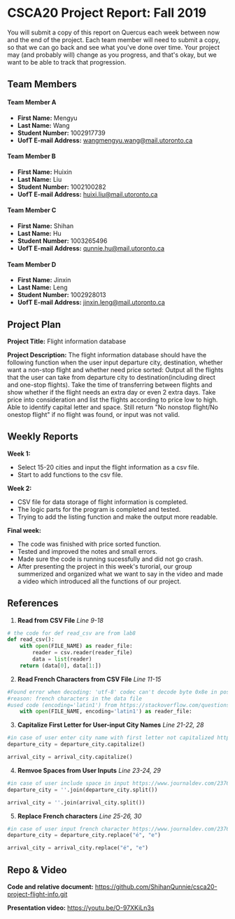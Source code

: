 # __CSCA20 Project Report: Fall 2019__

You will submit a copy of this report on Quercus each week between now and the end of the project. Each team member will need to submit a copy, so that we can go back and see what you've done over time. Your project may (and probably will) change as you progress, and that's okay, but we want to be able to track that progression.

## __Team Members__
#### Team Member A
- __First Name:__ Mengyu
- __Last Name:__ Wang
- __Student Number:__ 1002917739
- __UofT E-mail Address:__ wangmengyu.wang@mail.utoronto.ca


#### Team Member B
- __First Name:__ Huixin
- __Last Name:__ Liu
- __Student Number:__ 1002100282
- __UofT E-mail Address:__ huixi.liu@mail.utoronto.ca

#### Team Member C
- __First Name:__ Shihan
- __Last Name:__ Hu
- __Student Number:__ 1003265496
- __UofT E-mail Address:__ qunnie.hu@mail.utoronto.ca

#### Team Member D
- __First Name:__ Jinxin
- __Last Name:__ Leng
- __Student Number:__ 1002928013
- __UofT E-mail Address:__ jinxin.leng@mail.utoronto.ca


## __Project Plan__

__Project Title:__ Flight information database

__Project Description:__
The flight information database should have the following function when the user input departure city, destination, whether want a non-stop flight and whether need price sorted:
Output all the flights that the user can take from departure city to destination(including direct and one-stop flights).
Take the time of transferring between flights and show whether if the flight needs an extra day or even 2 extra days.
Take price into consideration and list the flights according to price low to high.
Able to identify capital letter and space.
Still return "No nonstop flight/No onestop flight" if no flight was found, or input was not valid.

## __Weekly Reports__
__Week 1:__
- Select 15-20 cities and input the flight information as a csv file.
- Start to add functions to the csv file.

__Week 2:__
- CSV file for data storage of flight information is completed.
- The logic parts for the program is completed and tested.
- Trying to add the listing function and make the output more readable.

__Final week:__
- The code was finished with price sorted function.
- Tested and improved the notes and small errors.
- Made sure the code is running sucessfully and did not go crash.
- After presenting the project in this week's turorial, our group summerized and organized what we want to say in the video and made a video which introduced all the functions of our project.

## __References__
1. __Read from CSV File__ _Line 9-18_
```python
# the code for def read_csv are from lab8
def read_csv():
    with open(FILE_NAME) as reader_file:
        reader = csv.reader(reader_file)
        data = list(reader)
    return (data[0], data[1:])
```
2. __Read French Characters from CSV File__ _Line 11-15_
```python
#Found error when decoding: 'utf-8' codec can't decode byte 0x8e in position 4060: invalid start byte
#reason: french characters in the data file
#used code (encoding='latin1') from https://stackoverflow.com/questions/49898909/reading-a-file-with-french-characters-in-python
    with open(FILE_NAME, encoding='latin1') as reader_file:
```
3. __Capitalize First Letter for User-input City Names__ _Line 21-22, 28_
```python
#in case of user enter city name with first letter not capitalized https://www.geeksforgeeks.org/string-capitalize-python/
departure_city = departure_city.capitalize()
```
```python
arrival_city = arrival_city.capitalize()
```
4. __Remvoe Spaces from User Inputs__ _Line 23-24, 29_
```python
#in case of user include space in input https://www.journaldev.com/23763/python-remove-spaces-from-string
departure_city = ''.join(departure_city.split())
```
```python
arrival_city = ''.join(arrival_city.split())
```
5. __Replace French characters__ _Line 25-26, 30_
```python
#in case of user input french character https://www.journaldev.com/23763/python-remove-spaces-from-string
departure_city = departure_city.replace("é", "e")
```
```python
arrival_city = arrival_city.replace("é", "e")
```


## __Repo & Video__
__Code and relative document:__
https://github.com/ShihanQunnie/csca20-project-flight-info.git

__Presentation video:__
https://youtu.be/O-97XKiLn3s
